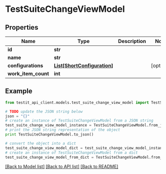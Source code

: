 # TestSuiteChangeViewModel


## Properties
Name | Type | Description | Notes
------------ | ------------- | ------------- | -------------
**id** | **str** |  | 
**name** | **str** |  | 
**configurations** | [**List[ShortConfiguration]**](ShortConfiguration.md) |  | [optional] 
**work_item_count** | **int** |  | 

## Example

```python
from testit_api_client.models.test_suite_change_view_model import TestSuiteChangeViewModel

# TODO update the JSON string below
json = "{}"
# create an instance of TestSuiteChangeViewModel from a JSON string
test_suite_change_view_model_instance = TestSuiteChangeViewModel.from_json(json)
# print the JSON string representation of the object
print TestSuiteChangeViewModel.to_json()

# convert the object into a dict
test_suite_change_view_model_dict = test_suite_change_view_model_instance.to_dict()
# create an instance of TestSuiteChangeViewModel from a dict
test_suite_change_view_model_from_dict = TestSuiteChangeViewModel.from_dict(test_suite_change_view_model_dict)
```
[[Back to Model list]](../README.md#documentation-for-models) [[Back to API list]](../README.md#documentation-for-api-endpoints) [[Back to README]](../README.md)


